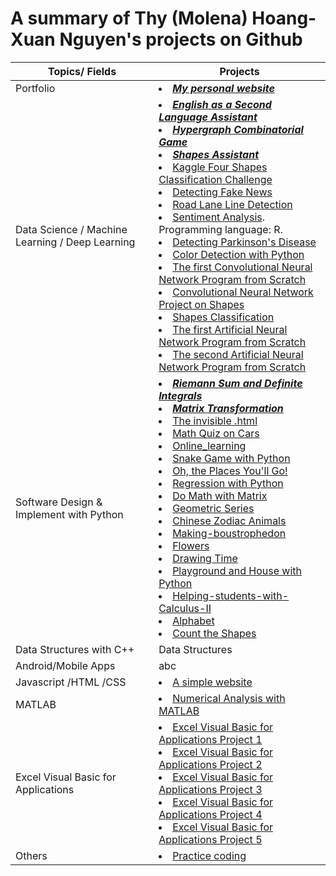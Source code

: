 # A summary of Thy (Molena) Hoang-Xuan Nguyen's projects on Github

Topics/ Fields | Projects
---------- | --------
Portfolio |<li/>[***My personal website***](https://molenathyhoangxuannguyen.github.io/molenathyhoangxuannguyen/)
Data Science / Machine Learning / Deep Learning | <li/> [***English as a Second Language Assistant***](https://molenathyhoangxuannguyen.github.io/English_as_a_Second_Language_Assistant/) <li/> [***Hypergraph Combinatorial Game***](https://github.com/molenathyhoangxuannguyen/Hypergraph_Combinatorial_Game) <li/> [***Shapes Assistant***](https://github.com/molenathyhoangxuannguyen/Shapes_Assistant) <li/>[Kaggle Four Shapes Classification Challenge](https://github.com/molenathyhoangxuannguyen/Kaggle-Four-Shapes-Classification-Challenge) <li/> [Detecting Fake News](https://github.com/molenathyhoangxuannguyen/Detecting-Fake-News)<li/>[Road Lane Line Detection](https://github.com/molenathyhoangxuannguyen/Road-Lane-Line-Detection)<li/>[Sentiment Analysis](https://github.com/molenathyhoangxuannguyen/Sentiment-Analysis). Programming language: R. <li/>[Detecting Parkinson's Disease](https://github.com/molenathyhoangxuannguyen/Detecting-Parkinsons-Disease)<li/> [Color Detection with Python](https://github.com/molenathyhoangxuannguyen/Color-Detection-with-Python) <li/>[The first Convolutional Neural Network Program from Scratch](https://github.com/molenathyhoangxuannguyen/The-first-Convolutional-Neural-Network-Program-From-Scratch) <li/>[Convolutional Neural Network Project on Shapes](https://github.com/molenathyhoangxuannguyen/Convolutional-Neural-Network-Project-on-Shapes) <li/> [Shapes Classification](https://github.com/molenathyhoangxuannguyen/Shapes-Classification) <li/>[The first Artificial Neural Network Program from Scratch](https://github.com/molenathyhoangxuannguyen/The-first-Artificial-Neural-Network-Program-From-Scratch) <li/>[The second Artificial Neural Network Program from Scratch](https://github.com/molenathyhoangxuannguyen/The-second-Artificial-Neural-Network-Program-From-Scratch)
Software Design & Implement with Python |<li/>[***Riemann Sum and Definite Integrals***](https://github.com/molenathyhoangxuannguyen/Riemann-Sum-and-Definite-Integrals)<li/>[***Matrix Transformation***](https://github.com/molenathyhoangxuannguyen/Matrix-Transformation) <li/>[The invisible .html](https://molenathyhoangxuannguyen.github.io/The-invisible-html/) <li/>[Math Quiz on Cars](https://github.com/molenathyhoangxuannguyen/Math-Quiz-on-Cars) <li/>[Online_learning](https://github.com/molenathyhoangxuannguyen/Online_learning) <li/>[Snake Game with Python](https://github.com/molenathyhoangxuannguyen/Snake-Game-with-Python) <li/>[Oh, the Places You'll Go!](https://github.com/molenathyhoangxuannguyen/Oh-the-Places-You-will-Go) <li/>[Regression with Python](https://github.com/molenathyhoangxuannguyen/Regression-with-Python) <li/>[Do Math with Matrix](https://github.com/molenathyhoangxuannguyen/Do_Math_With_Matrix)<li/>[Geometric Series](https://github.com/molenathyhoangxuannguyen/Geometric_Series) <li/>[Chinese Zodiac Animals](https://github.com/molenathyhoangxuannguyen/Chinese-Zodiac-Animals) <li/>[Making-boustrophedon](https://github.com/molenathyhoangxuannguyen/Making-boustrophedon) <li/>[Flowers](https://github.com/molenathyhoangxuannguyen/Flowers) <li/>[Drawing Time](https://github.com/molenathyhoangxuannguyen/Drawing-Time) <li/>[Playground and House with Python](https://github.com/molenathyhoangxuannguyen/Playground-and-House) <li/>[Helping-students-with-Calculus-II](https://github.com/molenathyhoangxuannguyen/Helping-students-with-Calculus-II) <li/>[Alphabet](https://github.com/molenathyhoangxuannguyen/Alphabet)<li/>[Count the Shapes](https://github.com/molenathyhoangxuannguyen/Count-the-shapes)
Data Structures with C++ | Data Structures
Android/Mobile Apps | abc
Javascript /HTML /CSS | <li>[A simple website](https://github.com/molenathyhoangxuannguyen/A-simple-website)  
MATLAB | <li/> [Numerical Analysis with MATLAB](https://github.com/molenathyhoangxuannguyen/Numerical-Analysis-with-MATLAB)
Excel Visual Basic for Applications | <li/> [Excel Visual Basic for Applications Project 1](https://github.com/molenathyhoangxuannguyen/Excel-Visual-Basic-for-Applications-Project-1)<li/> [Excel Visual Basic for Applications Project 2](https://github.com/molenathyhoangxuannguyen/Excel-Visual-Basic-for-Applications-Project-2)<li/> [Excel Visual Basic for Applications Project 3](https://github.com/molenathyhoangxuannguyen/Excel-Visual-Basic-for-Applications-Project-3)<li/> [Excel Visual Basic for Applications Project 4](https://github.com/molenathyhoangxuannguyen/Excel-Visual-Basic-for-Applications-Project-4)<li/> [Excel Visual Basic for Applications Project 5](https://github.com/molenathyhoangxuannguyen/Excel-Visual-Basic-for-Applications-Project-5)
Others | <li/>[Practice coding](https://github.com/molenathyhoangxuannguyen/Practice-with-interview-problems-in-Python)
